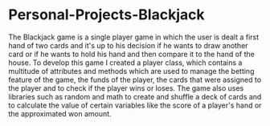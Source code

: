 # Personal-Projects-Blackjack
The Blackjack game is a single player game in which the user is dealt a first hand of two cards and it's up to his decision if he wants to draw another card or if he wants to hold his hand and then compare it to the hand of the house.
To develop this game I created a player class, which contains a multitude of attributes and methods which are used to manage the betting feature of the game, the funds of the player, the cards that were assigned to the player and to check if the player wins or loses. The game also uses libraries such as random and math to create and shuffle a deck of cards and to calculate the value of certain variables like the score of a player's hand or the approximated won amount.

